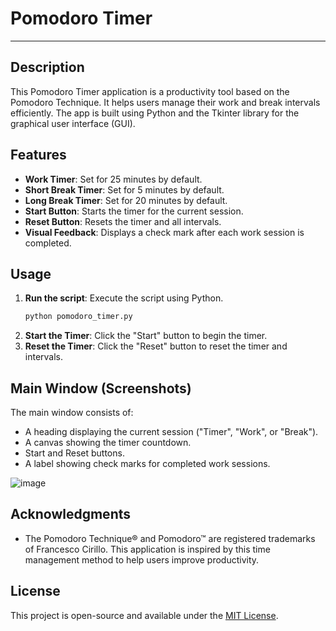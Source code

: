 # Pomodoro Timer
---
## Description
This Pomodoro Timer application is a productivity tool based on the Pomodoro Technique. It helps users manage their work and break intervals efficiently. The app is built using Python and the Tkinter library for the graphical user interface (GUI).

## Features
- **Work Timer**: Set for 25 minutes by default.
- **Short Break Timer**: Set for 5 minutes by default.
- **Long Break Timer**: Set for 20 minutes by default.
- **Start Button**: Starts the timer for the current session.
- **Reset Button**: Resets the timer and all intervals.
- **Visual Feedback**: Displays a check mark after each work session is completed.

## Usage
1. **Run the script**: Execute the script using Python.
    ```sh
    python pomodoro_timer.py
    ```
2. **Start the Timer**: Click the "Start" button to begin the timer.
3. **Reset the Timer**: Click the "Reset" button to reset the timer and intervals.

## Main Window (Screenshots)
The main window consists of:
- A heading displaying the current session ("Timer", "Work", or "Break").
- A canvas showing the timer countdown.
- Start and Reset buttons.
- A label showing check marks for completed work sessions.

![image](https://github.com/Asman2010/GUI-Pomodoro-Timer/assets/142419243/4d13f090-5b4a-4660-80ce-c73e9b5e2235)

## Acknowledgments
- The Pomodoro Technique® and Pomodoro™ are registered trademarks of Francesco Cirillo. This application is inspired by this time management method to help users improve productivity.

## License
This project is open-source and available under the [MIT License](LICENSE). 
